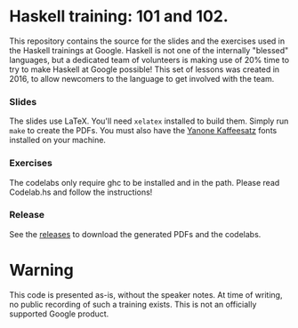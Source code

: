 # Haskell training: 101 and 102.

This repository contains the source for the slides and the exercises used in the
Haskell trainings at Google. Haskell is not one of the internally "blessed"
languages, but a dedicated team of volunteers is making use of 20% time to try
to make Haskell at Google possible! This set of lessons was created in 2016, to
allow newcomers to the language to get involved with the team.

### Slides

The slides use LaTeX. You'll need `xelatex` installed to build them. Simply run
`make` to create the PDFs. You must also have the [Yanone Kaffeesatz](https://yanone.de/fonts/kaffeesatz/)
fonts installed on your machine. 

### Exercises

The codelabs only require ghc to be installed and in the path. Please read
Codelab.hs and follow the instructions!

### Release

See the [releases](https://github.com/google/haskell-trainings/releases) to 
download the generated PDFs and the codelabs.

# Warning

This code is presented as-is, without the speaker notes. At time of writing, no
public recording of such a training exists. This is not an officially supported
Google product.
